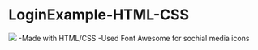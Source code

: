 # LoginExample-HTML-CSS
<img src="https://i.imgur.com/cXRxRR0.png" />
-Made with HTML/CSS
-Used Font Awesome for sochial media icons
